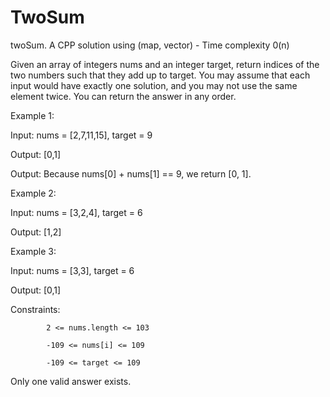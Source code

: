 # TwoSum 

twoSum. A CPP solution using (map, vector) - Time complexity 0(n)


Given an array of integers nums and an integer target, return indices of the two numbers such that they add up to target.
You may assume that each input would have exactly one solution, and you may not use the same element twice.
You can return the answer in any order.



Example 1:


Input:  nums = [2,7,11,15], target = 9

Output: [0,1]

Output: Because nums[0] + nums[1] == 9, we return [0, 1].


Example 2:

Input:  nums = [3,2,4], target = 6

Output: [1,2]


Example 3:

Input:  nums = [3,3], target = 6

Output: [0,1]



Constraints:

            2 <= nums.length <= 103
            
            -109 <= nums[i] <= 109
            
            -109 <= target <= 109
            
            
Only one valid answer exists.
